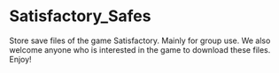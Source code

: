 # Satisfactory_Safes
Store save files of the game Satisfactory. Mainly for group use. We also welcome anyone who is interested in the game to download these files. Enjoy!
